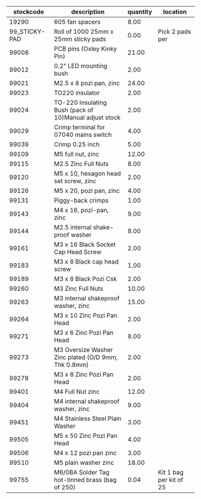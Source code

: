 |stockcode|description|quantity|location|
|---------|-----------|--------|--------|
|19290|605 fan spacers|8.00||
|99_STICKY-PAD|Roll of 1000 25mm x 25mm sticky pads|0.00|Pick 2 pads per |
|99008|PCB pins (Oxley Kinky Pin)|21.00||
|99012|0.2" LED mounting bush|2.00||
|99021|M2.5 x 8 pozi pan, zinc|24.00||
|99023|TO220 insulator|2.00||
|99024|TO-220 Insulating Bush (pack of 10)Manual adjust stock|2.00||
|99029|Crimp terminal for 07040 mains switch|4.00||
|99039|Crimp 0.25 inch|5.00||
|99109|M5 full nut, zinc|12.00||
|99115|M2.5 Zinc Full Nuts|8.00||
|99120|M5 x 10, hexagon head set screw, zinc|2.00||
|99126|M5 x 20, pozi pan, zinc|4.00||
|99131|Piggy-back crimps|1.00||
|99143|M4 x 16, pozi-pan, zinc|9.00||
|99144|M2.5 internal shake-proof washer|8.00||
|99161|M3 x 16 Black Socket Cap Head Screw|2.00||
|99183|M3 x 8 Black cap head screw|1.00||
|99189|M3 x 8 Black Pozi Csk|2.00||
|99260|M3 Zinc Full Nuts|10.00||
|99263|M3 internal shakeproof washer, zinc|15.00||
|99264|M3 x 10 Zinc Pozi Pan Head|2.00||
|99271|M3 x 6 Zinc Pozi Pan Head|8.00||
|99273|M3 Oversize Washer Zinc plated (O/D 9mm, Thk 0.8mm)|2.00||
|99278|M3 x 8 Zinc Pozi Pan Head|2.00||
|99401|M4 Full Nut zinc|12.00||
|99404|M4 internal shakeproof washer, zinc|9.00||
|99451|M4 Stainless Steel Plain Washer|3.00||
|99505|M5 x 50 Zinc Pozi Pan Head|4.00||
|99506|M4 x 12 pozi pan zinc|3.00||
|99510|M5 plain washer zinc|18.00||
|99755|M6/0BA Solder Tag hot-tinned brass (bag of 250)|0.04|Kit 1 bag per kit of 25|
